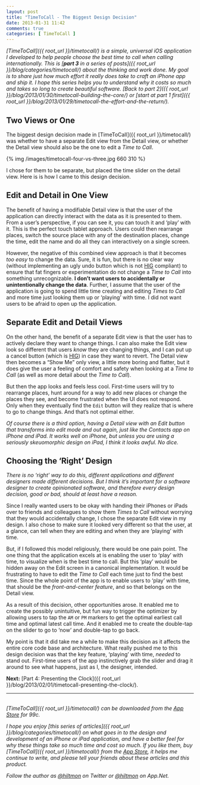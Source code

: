 ```yaml
---
layout: post
title: "TimeToCall - The Biggest Design Decision"
date: 2013-01-31 11:42
comments: true
categories: [ TimeToCall ]
---
```


*[TimeToCall]({{ root_url }}/timetocall/) is a simple, universal iOS application I developed to help people choose the best time to call when calling internationally. This is [**part 3** in a series of posts]({{ root_url }}/blog/categories/timetocall/) about the thinking and work done. My goal is to share just how much effort it really does take to craft an iPhone app and ship it. I hope this series helps you to understand why it costs so much and takes so long to create beautiful software. [Back to part 2]({{ root_url }}/blog/2013/01/30/timetocall-building-the-core/) or [start at part 1 first]({{ root_url }}/blog/2013/01/29/timetocall-the-effort-and-the-return/).*

## Two Views or One

The biggest design decision made in [TimeToCall]({{ root_url }}/timetocall/) was whether to have a separate Edit view from the Detail view, or whether the Detail view should also be the one to edit a *Time to Call*.

{% img /images/timetocall-four-vs-three.jpg 660 310 %}

I chose for them to be separate, but placed the time slider on the detail view. Here is is how I came to this design decision.

## Edit and Detail in One View

The benefit of having a modifiable Detail view is that the user of the application can directly interact with the data as it is presented to them. From a user’s perspective, if you can see it, you can touch it and ‘play’ with it. This is the perfect touch tablet approach. Users could then rearrange places, switch the source place with any of the destination places, change the time, edit the name and do all they can interactively on a single screen.

However, the negative of this combined view approach is that it becomes *too easy* to change the data. Sure, it is fun, but there is no clear way (without implementing an ugly undo button which is not [HIG](http://developer.apple.com/library/ios/#documentation/userexperience/conceptual/mobilehig/Introduction/Introduction.html) compliant) to ensure that fat fingers or experimentation do not change a *Time to Call* into something unrecognizable.  **I don’t want users to accidentally or unintentionally change the data**. Further, I assume that the user of the application is going to spend little time creating and editing *Times to Call* and more time just looking them up or ‘playing’ with time. I did not want users to be afraid to open up the application.

## Separate Edit and Detail Views

On the other hand, the benefit of a separate Edit view is that the user has to actively declare they want to change things. I can also make the Edit view look so different that users *know* they are changing things, and I can put up a cancel button (which is [HIG](http://developer.apple.com/library/ios/#documentation/userexperience/conceptual/mobilehig/Introduction/Introduction.html)) in case they want to revert. The Detail view then becomes a “Show Me” only view, a little more boring and flatter, but it does give the user a feeling of comfort and safety when looking at a *Time to Call* (as well as more detail about the *Time to Call*).

But then the app looks and feels less cool. First-time users will try to rearrange places, hunt around for a way to add new places or change the places they see, and become frustrated when the UI does not respond. Only when they eventually find the `Edit` button will they realize that is where to go to change things. And that’s not optimal either.

*Of course there is a third option, having a Detail view with an Edit button that transforms into edit mode and out again, just like the Contacts app on iPhone and iPad. It works well on iPhone, but unless you are using a seriously skeuomorphic design on iPad, I think it looks awful. No dice.*

## Choosing the ‘Right’ Design

*There is no ‘right’ way to do this, different applications and different designers made different decisions. But I think it’s important for a software designer to create opinionated software, and therefore every design decision, good or bad, should at least have a reason.*

Since I really wanted users to be okay with handing their iPhones or iPads over to friends and colleagues to show them *Times to Call* without worrying that they would accidentally change, I chose the separate Edit view in my design. I also chose to make sure it looked very different so that the user, at a glance, can tell when they are editing and when they are ‘playing’ with time.

But, if I followed this model religiously, there would be one pain point. The one thing that the application excels at is enabling the user to ‘play’ with time, to visualize when is the best time to call. But this ‘play’ would be hidden away on the Edit screen in a canonical implementation. It would be frustrating to have to edit the *Time to Call* each time just to find the best time. Since the whole point of the app is to enable users to ‘play’ with time, that should be the *front-and-center feature*, and so that belongs on the Detail view. 

As a result of this decision, other opportunities arose. It enabled me to create the possibly unintuitive, but fun way to trigger the optimizer by allowing users to tap the `AM` or `PM` markers to get the optimal earliest call time and optimal latest call time. And it enabled me to create the double-tap on the slider to go to ‘now’ and double-tap to go back.

My point is that it did take me a while to make this decision as it affects the entire core code base and architecture. What really pushed me to this design decision was that the key feature, ‘playing’ with time, *needed* to stand out. First-time users of the app instinctively grab the slider and drag it around to see what happens, just as I, the designer, intended.

**Next:** [Part 4: Presenting the Clock]({{ root_url }}/blog/2013/02/01/timetocall-presenting-the-clock/).

---
&nbsp;  
*[TimeToCall]({{ root_url }}/timetocall/) can be downloaded from the [App Store](https://itunes.apple.com/us/app/timetocall/id596429979?ls=1&mt=8) for 99c.*

*I hope you enjoy [this series of articles]({{ root_url }}/blog/categories/timetocall/) on what goes in to the design and development of an iPhone or iPad application, and have a better feel for why these things take so much time and cost so much. If you like them, buy [TimeToCall]({{ root_url }}/timetocall/) from the [App Store](https://itunes.apple.com/us/app/timetocall/id596429979?ls=1&mt=8), it helps me continue to write, and please tell your friends about these articles and this product.*

*Follow the author as [@hiltmon](http://twitter.com/hiltmon) on Twitter or [@hiltmon](http://alpha.app.net/hiltmon) on App.Net.*
